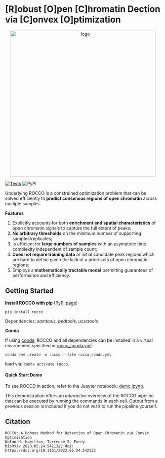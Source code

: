 # [R]obust [O]pen [C]hromatin Dection via [C]onvex [O]ptimization
<p align="center">
<img width="472" alt="logo" src="https://github.com/nolan-h-hamilton/ROCCO/assets/57746191/170478f1-5820-4056-b315-3c8dee3603d9">

[![Tests](https://github.com/nolan-h-hamilton/ROCCO/actions/workflows/tests.yml/badge.svg)](https://github.com/nolan-h-hamilton/ROCCO/actions/workflows/tests.yml)
![PyPI](https://img.shields.io/pypi/v/rocco?label=PyPI%20package&color=blue)

Underlying ROCCO is a constrained optimization problem that can be solved efficiently to **predict consensus regions of open chromatin** across multiple samples.

**Features**

1. Explicitly accounts for both **enrichment and spatial characteristics** of open chromatin signals to capture the full extent of peaks;
1. **No arbitrary thresholds** on the minimum number of supporting samples/replicates;
1. Is efficient for **large numbers of samples** with an asymptotic time complexity independent of sample count;
1. **Does not require training data** or initial candidate peak regions which are hard to define given the lack of a priori sets of open chromatin regions;
1. Employs a **mathematically tractable model** permitting guarantees of performance and efficiency.

## Getting Started

**Install ROCCO with pip** ([PyPi page](https://pypi.org/project/rocco/))

  ```
  pip install rocco
  ```

Dependencies: *samtools, bedtools, ucsctools*

**Conda**

If using [conda](https://anaconda.org), ROCCO and all dependencies can be installed in a virtual environment specified in [rocco_conda.yml](https://github.com/nolan-h-hamilton/ROCCO/blob/main/rocco_conda.yml):

```
conda env create -n rocco --file rocco_conda.yml
```

load via: `conda activate rocco`.

#### Quick Start Demo
To see ROCCO in action, refer to the Jupyter notebook: [demo.ipynb](https://github.com/nolan-h-hamilton/ROCCO/blob/main/demo/demo.ipynb).

This demonstration offers an *interactive* overview of the ROCCO pipeline that can be executed by running the commands in each cell. Output from a previous session is included if you do not wish to run the pipeline yourself.

## Citation
```
ROCCO: A Robust Method for Detection of Open Chromatin via Convex Optimization
Nolan H. Hamilton, Terrence S. Furey
bioRxiv 2023.05.24.542132; doi: https://doi.org/10.1101/2023.05.24.542132
```
